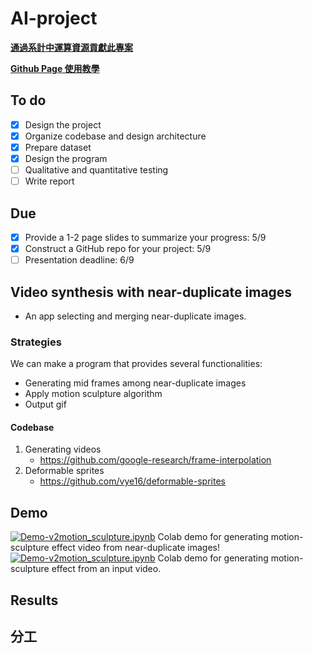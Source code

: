 AI-project
===

[**通過系計中運算資源貢獻此專案**](https://hackmd.io/@oceanic/BywRXeyNn)

[**Github Page 使用教學**](https://www.youtube.com/watch?v=NovKS8kWYAg)

To do
---
- [x] Design the project
- [x] Organize codebase and design architecture
- [x] Prepare dataset
- [x] Design the program
- [ ] Qualitative and quantitative testing
- [ ] Write report

Due
---
- [x] Provide a 1-2 page slides to summarize your progress: 5/9
- [x] Construct a GitHub repo for your project: 5/9
- [ ] Presentation deadline: 6/9

Video synthesis with near-duplicate images
---
- An app selecting and merging near-duplicate images.
### Strategies
We can make a program that provides several functionalities:
- Generating mid frames among near-duplicate images
- Apply motion sculpture algorithm
- Output gif

#### Codebase
1. Generating videos
    - https://github.com/google-research/frame-interpolation
2. Deformable sprites
    - https://github.com/vye16/deformable-sprites

Demo
---
[![Demo-v2motion_sculpture.ipynb](https://colab.research.google.com/assets/colab-badge.svg)](https://colab.research.google.com/github/Crowded-dorm/AI-Final-Project/blob/main/Demo_near-duplicate-synthesis.ipynb) Colab demo for generating motion-sculpture effect video from near-duplicate images!  
[![Demo-v2motion_sculpture.ipynb](https://colab.research.google.com/assets/colab-badge.svg)](https://colab.research.google.com/github/Crowded-dorm/AI-Final-Project/blob/main/Demo_v2motion_sculpture.ipynb) Colab demo for generating motion-sculpture effect from an input video.



Results
---


分工
---
